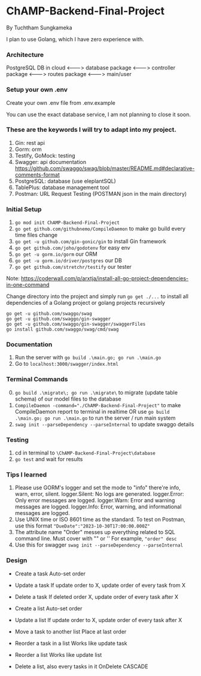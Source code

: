 # ChAMP-Backend-Final-Project

By Tuchtham Sungkameka

I plan to use Golang, which I have zero experience with.

### Architecture

PostgreSQL DB in cloud <---> database package <---> controller package <---> routes package <---> main/user

### Setup your own .env

Create your own .env file from .env.example

You can use the exact database service, I am not planning to close it soon.

### These are the keywords I will try to adapt into my project.

1. Gin: rest api
2. Gorm: orm
3. Testify, GoMock: testing
4. Swagger: api documentation https://github.com/swaggo/swag/blob/master/README.md#declarative-comments-format
5. PostgreSQL: database (use eleplantSQL)
6. TablePlus: database management tool
7. Postman: URL Request Testing (POSTMAN json in the main directory)

### Initial Setup

1. `go mod init ChAMP-Backend-Final-Project`
2. `go get github.com/githubnemo/CompileDaemon` to make go build every time files change
3. `go get -u github.com/gin-gonic/gin` to install Gin framework
4. `go get github.com/joho/godotenv` for easy env
5. `go get -u gorm.io/gorm` our ORM
6. `go get -u gorm.io/driver/postgres` our DB
7. `go get github.com/stretchr/testify` our tester

Note: https://coderwall.com/p/arxtja/install-all-go-project-dependencies-in-one-command

Change directory into the project and simply run `go get ./...` to install all dependencies of a Golang project or golang projects recursively

```
go get -u github.com/swaggo/swag
go get -u github.com/swaggo/gin-swagger
go get -u github.com/swaggo/gin-swagger/swaggerFiles
go install github.com/swaggo/swag/cmd/swag
```

### Documentation

1. Run the server with `go build .\main.go; go run .\main.go`
2. Go to `localhost:3000/swagger/index.html`

### Terminal Commands

0. `go build .\migrate\; go run .\migrate\` to migrate (update table schema) of our model files to the database
1. `CompileDaemon -command="./ChAMP-Backend-Final-Project"` to make CompileDaemon report to terminal in realtime OR use `go build .\main.go; go run .\main.go` to run the server / run main system
2. `swag init --parseDependency --parseInternal` to update swaggo details

### Testing

1. cd in terminal to `\ChAMP-Backend-Final-Project\database`
2. `go test` and wait for results

### Tips I learned

1. Please use GORM's logger and set the mode to "info" there're info, warn, error, silent.
   logger.Silent: No logs are generated.
   logger.Error: Only error messages are logged.
   logger.Warn: Error and warning messages are logged.
   logger.Info: Error, warning, and informational messages are logged.
2. Use UNIX time or ISO 8601 time as the standard.
   To test on Postman, use this format `"DueDate":"2023-10-30T17:00:00.000Z"`
3. The attribute name "Order" messes up everything related to SQL command line. Must cover with "" or ''
   For example, `"order" desc`
4. Use this for swagger `swag init --parseDependency --parseInternal`

### Design

- Create a task
  Auto-set order

- Update a task
  If update order to X, update order of every task from X

- Delete a task
  If deleted order X, update order of every task after X

- Create a list
  Auto-set order

- Update a list
  If update order to X, update order of every task after X

- Move a task to another list
  Place at last order

- Reorder a task in a list
  Works like update task

- Reorder a list
  Works like update list

- Delete a list, also every tasks in it
  OnDelete CASCADE
